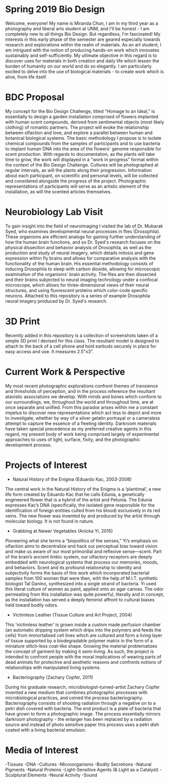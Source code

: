# Spring 2019 Bio Design

Welcome, everyone! My name is Miranda Chun, I am in my third year as a photography and liberal arts student at UNM, and I'll be honest - I am completely new to all things Bio Design. But regardless, I'm fascinated! My interests in this early phase of the semester are geared  especially towards research and explorations within the realm of materials. As an art student, I am intrigued with the notion of producing hands-on work which innovates sustainably and self-sufficiently. My ultimate objective in this regard is to discover uses for materials in both creation and daily life which lessen the burden of humanity on our world and do so elegantly. I am particularly excited to delve into the use of biological materials - to create work which is alive, from life itself.

# BDC Proposal

My concept for the Bio Design Challenge, titled "Homage to an Ideal," is essentially to design a garden installation comprised of flowers implanted with human scent compounds, derived from sentimental objects (most likely clothing) of romantic partners. The project will evoke the relationship between olfaction and love, and explore a parallel between human and botanical biological systems. 
The basic methodology I propose is to isolate chemical compounds from the samples of participants and to use bacteria to implant human DNA into the area of the flowers' genome responsible for scent production. With regards to documentation, as the plants will take time to grow, the work will displayed in a "work in progress" format within the context of the Bio Design Challenge. Cultures will be photographed at regular intervals, as will the plants along their progression. Information about each participant, on scientific and personal levels, will be collected and considered alongside the progress of the project. Photographic representations of participants will serve as an artistic element of the installation, as will the scented articles themselves.

# Neurobiology Lab Visit

To gain insight into the field of neuroimaging I visited the lab of Dr. Mubarak Syed, who examines developmental neural processes in flies (Drosophila). These organisms are efficient analogs for gaining further understanding of how the human brain functions, and so Dr. Syed's research focuses on the physical dissection and behavior analysis of Drosophila, as well as the production and study of neural imagery, which details mitosis and gene expression within fly brains and allows for comparative analysis with the functionality of the human brain. His essential methodology consists of inducing Drosophila to sleep with carbon dioxide, allowing for microscopic examination of the organisms' brain activity. The flies are then dissected and their brains subjected to neural imaging technology under a confocal microscope, which allows for three-dimensional views of their neural structures, and using fluorescent proteins which color-code specific neurons. Attached to this repository is a series of example Drosophila neural imagery produced by Dr. Syed's research.

# 3D Print

Recently added in this repository is a collection of screenshots taken of a simple 3D print I devised for this class. The resultant model is designed to attach to the back of a cell phone and hold earbuds securely in place for easy access and use. It measures 2.5"x3".

# Current Work & Perspective

My most recent photographic explorations confront themes of transience and thresholds of perception, and in the process reference the resultant atavistic associations we develop. With minds and bones which conform to our surroundings, we, throughout the world and throughout time, are at once separate and unified. From this paradox arises within me a constant impetus to discover new representations which act less to depict and more to investigate, whether by way of a silver gelatin portrayal or a cameraless attempt to capture the essence of a fleeting identity. 
Darkroom materials have taken special precedence as my preferred creative agents in this regard, my present body of work being comprised largely of experimental approaches to uses of light, surface, fixity, and the photographic development process.


# Projects of Interest

- Natural History of the Enigma (Eduardo Kac, 2003-2008)

The central work in the Natural History of the Enigma is a ‘plantimal’, a new life form created by Eduardo Kac that he calls Edunia, a    genetically engineered flower that is a hybrid of the artist and Petunia. The Edunia expresses Kac’s DNA (specifically, the isolated gene responsible for the identification of foreign entities culled from his blood) exclusively in its red veins. The new flower was invented by and produced by the artist through molecular biology. It is not found in nature.



- Grabbing at Newer Vegetables (Anicka Yi, 2015)

Pioneering what she terms a “biopolitics of the senses,” Yi’s emphasis on olfaction aims to decentralize and hack our perceptual bias toward vision and make us aware of our most primordial and reflexive sense—scent. Part of the brain’s ancient limbic system, our olfactory receptors are deeply embedded with neurological systems that process our memories, moods, and behaviors. Scent and its profound relationship to identity and subjectivity forms the basis of this work which incorporated bacterial samples from 100 women that were then, with the help of M.I.T. synthetic biologist Tal Danino, synthesized into a single strand of bacteria. Yi used this literal culture of women as paint, applied onto an agar canvas. The odor permeating from this installation was quite powerful, literally and in concept, as the installation has served a deeply feminist affront to cultural biases held toward bodily odors.



- Victimless Leather (Tissue Culture and Art Project, 2004)

This ‘victimless leather’ is grown inside a custom made perfusion chamber (an automatic dripping system which drips into the polymers and feeds the cells) from immortalised cell lines which are cultured and form a living layer of tissue supported by a biodegradable polymer matrix in the form of a miniature stitch-less coat-like shape. Growing the material problematizes the concept of garment by making it semi-living. As such, the project is intended to confront people with the moral implications of wearing parts of dead animals for protective and aesthetic reasons and confronts notions of relationships with manipulated living systems. 



- Bacteriography (Zachary Copfer, 2011)

During his graduate research, microbiologist-turned-artist Zachary Copfer invented a new medium that combines photographic processes with microbiological practices, and coined the process bacteriography. Bacteriography consists of shooting radiation through a negative on to a petri dish covered with bacteria. The end product is a plate of bacteria that have grown to form a photographic image. The process essentially mirrors darkroom photography - the enlarger has been replaced by a radiation source and instead of photo sensitive paper this process uses a petri dish coated with a living bacterial emulsion.




# Media of Interest

-Tissues
-DNA
-Cultures
-Microorganisms
-Bodily Secretions
-Natural Pigments
-Natural Proteins
-Light-Sensitive Agents (& Light as a Catalyst)
-Sculptural Elements
-Neural Activity
-Sound
